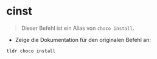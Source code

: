 # cinst

> Dieser Befehl ist ein Alias von `choco install`.

- Zeige die Dokumentation für den originalen Befehl an:

`tldr choco install`
